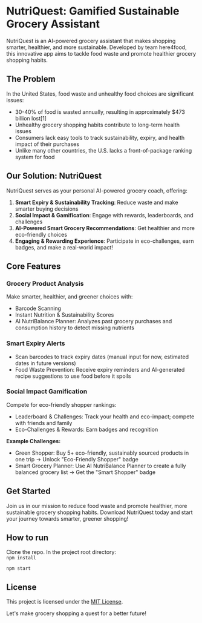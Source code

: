 # NutriQuest: Gamified Sustainable Grocery Assistant
NutriQuest is an AI-powered grocery assistant that makes shopping smarter, healthier, and more sustainable. Developed by team here4food, this innovative app aims to tackle food waste and promote healthier grocery shopping habits.

## The Problem

In the United States, food waste and unhealthy food choices are significant issues:

- 30-40% of food is wasted annually, resulting in approximately $473 billion lost[1]
- Unhealthy grocery shopping habits contribute to long-term health issues
- Consumers lack easy tools to track sustainability, expiry, and health impact of their purchases
- Unlike many other countries, the U.S. lacks a front-of-package ranking system for food

## Our Solution: NutriQuest

NutriQuest serves as your personal AI-powered grocery coach, offering:

1. **Smart Expiry & Sustainability Tracking**: Reduce waste and make smarter buying decisions
2. **Social Impact & Gamification**: Engage with rewards, leaderboards, and challenges
3. **AI-Powered Smart Grocery Recommendations**: Get healthier and more eco-friendly choices
4. **Engaging & Rewarding Experience**: Participate in eco-challenges, earn badges, and make a real-world impact!

## Core Features

### Grocery Product Analysis

Make smarter, healthier, and greener choices with:

- Barcode Scanning
- Instant Nutrition & Sustainability Scores
- AI NutriBalance Planner: Analyzes past grocery purchases and consumption history to detect missing nutrients

### Smart Expiry Alerts

- Scan barcodes to track expiry dates (manual input for now, estimated dates in future versions)
- Food Waste Prevention: Receive expiry reminders and AI-generated recipe suggestions to use food before it spoils

### Social Impact Gamification

Compete for eco-friendly shopper rankings:

- Leaderboard & Challenges: Track your health and eco-impact; compete with friends and family
- Eco-Challenges & Rewards: Earn badges and recognition

**Example Challenges:**
- Green Shopper: Buy 5+ eco-friendly, sustainably sourced products in one trip → Unlock "Eco-Friendly Shopper" badge
- Smart Grocery Planner: Use AI NutriBalance Planner to create a fully balanced grocery list → Get the "Smart Shopper" badge

## Get Started

Join us in our mission to reduce food waste and promote healthier, more sustainable grocery shopping habits. Download NutriQuest today and start your journey towards smarter, greener shopping!

## How to run
Clone the repo. In the project root directory:   
``
npm install
`` 
  
``
npm start
``
## License

This project is licensed under the [MIT License](LICENSE.md).

Let's make grocery shopping a quest for a better future!
